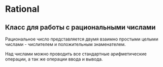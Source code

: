 # Rational
## Класс для работы с рациональными числами

Рациональное число представляется двумя взаимно простыми целыми числами - числителем и положительным знаменателем.

Над числами можно проводить все стандартные арифметические операции, а так же операции ввода и вывода.
